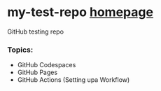 # my-test-repo <a href="https://georges034302.github.io/my-test-repo/"> homepage</a>

GitHub testing repo 

### Topics:
* GitHub Codespaces
* GitHub Pages
* GitHub Actions (Setting upa Workflow)


